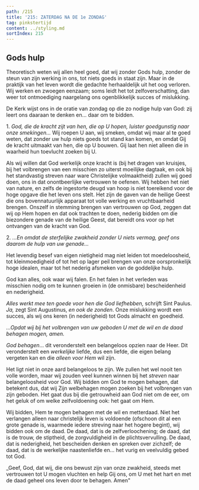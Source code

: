 ```yaml
---
path: /215
title: '215: ZATERDAG NA DE 1e ZONDAG'
tag: pinkstertijd
content: ../styling.md
sortIndex: 215
---
```


## Gods hulp

Theoretisch weten wij allen heel goed, dat wij zonder Gods hulp, zonder de steun van zijn werking in ons, tot niets goeds in staat zijn. Maar in de praktijk van het leven wordt die gedachte herhaaldelijk uit het oog verloren. Wij werken en zwoegen eenzaam; soms leidt het tot zelfoverschatting, dan weer tot ontmoediging naargelang ons ogenblikkelijk succes of mislukking.

De Kerk wijst ons in de oratie van zondag op die zo nodige hulp van God: zij leert ons daaraan te denken en... daar om te bidden.

1\. _God, die de kracht zijt van hen, die op U hopen, luister goedgunstig naar onze smekingen..._ Wij roepen U aan, wij smeken, omdat wij maar al te goed weten, dat zonder uw hulp niets goeds tot stand kan komen, en omdat Gij de kracht uitmaakt van hen, die op U bouwen. Gij laat hen niet alleen die in waarheid hun toevlucht zoeken bij U.

Als wij willen dat God werkelijk onze kracht is (bij het dragen van kruisjes, bij het volbrengen van een misschien zo uiterst moeilijke dagtaak, en ook bij het standvastig streven naar ware Christelijke volmaaktheid) zullen wij goed doen, ons in dat onontbeerlijke vertrouwen te oefenen. Wij hebben het niet van nature, en zelfs de ingestorte deugd van hoop is niet toereikend voor de hoge opgave die het leven ons stelt. Het zijn de gaven van de heilige Geest die ons bovennatuurlijk apparaat tot volle werking en vruchtbaarheid brengen. Onszelf in stemming brengen van vertrouwen op God, zeggen dat wij op Hem hopen en dat ook trachten te doen, nederig bidden om die biezondere genade van de heilige Geest, dat bereidt ons voor op het ontvangen van de kracht van God.

2\. _...En omdat de sterfelijke zwakheid zonder U niets vermag, geef ons daarom de hulp van uw genade..._

Het levendig besef van eigen nietigheid mag niet leiden tot moedeloosheid, tot kleinmoedigheid of tot het op lager peil brengen van onze oorspronkelijk hoge idealen, maar tot het nederig afsmeken van de goddelijke hulp.

God kan alles, ook waar wij falen. En het falen in het verleden was misschien nodig om te kunnen groeien in (de onmisbare) bescheidenheid en nederigheid.

_Alles werkt mee ten goede voor hen die God liefhebben,_ schrijft Sint Paulus. _Ja,_ zegt Sint Augustinus, _en ook de zonden_. Onze mislukking wordt een succes, als wij ons keren (in nederigheid) tot Gods almacht en goedheid.

_...Opdat wij bij het volbrengen van uw geboden U met de wil en de daad behagen mogen, amen._

_God behagen_... dit veronderstelt een belangeloos opzien naar de Heer. Dit veronderstelt een _werkelijke_ liefde, dus een liefde, die eigen belang vergeten kan en die _alleen voor Hem_ wil zijn.

Het ligt niet in onze aard belangeloos te zijn. We zullen het wel nooit ten volle worden, maar wij zouden veel kunnen winnen bij het _streven_ naar belangeloosheid voor God. Wij bidden om God te mogen behagen, dat betekent dus, dat wij Zijn welbehagen mogen zoeken bij het volbrengen van zijn geboden. Het gaat dus bij die getrouwheid aan God niet om de eer, om het geluk of om welke zelfvoldoening ook: het gaat om Hem.

Wij bidden, Hem te mogen behagen met de wil en metterdaad. Niet het verlangen alleen naar christelijk leven is voldoende (ofschoon dit al een grote genade is, waarmede iedere streving naar het hogere begint), wij bidden ook om de daad. De daad, dat is de zelfverloochening; de daad, dat is de trouw, de stiptheid, de zorgvuldigheid in de plichtsvervulling. De daad, dat is nederigheid, het bescheiden denken en spreken over zichzelf; de daad, dat is de werkelijke naastenliefde en... het vurig en veelvuldig gebed tot God.

_Geef, God, dat wij, die ons bewust zijn van onze zwakheid, steeds met vertrouwen tot U mogen vluchten en help Gij ons, om U met het hart en met de daad geheel ons leven door te behagen. Amen"
